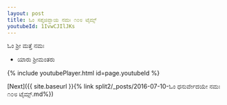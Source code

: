 ```yaml
---
layout: post
title: ಓಂ ಸಪ್ತಜಿವ್ಹಾಯ ನಮಃ ೧೦೮ ಟೈಮ್ಸ್
youtubeId: 1IvwCJIlJKs
---
```

 
 
 ಓಂ ಶ್ರೀ ಮತ್ತೆ ನಮಃ  
 
 -  ಯಾರು ಶ್ರೀಮಂತರು 
 
  
 
  
 
 
 
 
 
 


{% include youtubePlayer.html id=page.youtubeId %}
 
[Next]({{ site.baseurl }}{% link  split2/_posts/2016-07-10-ಓಂ ಧನುರ್ವೇದಯೇ ನಮಃ ೧೦೮ ಟೈಮ್ಸ್.md%})
 
